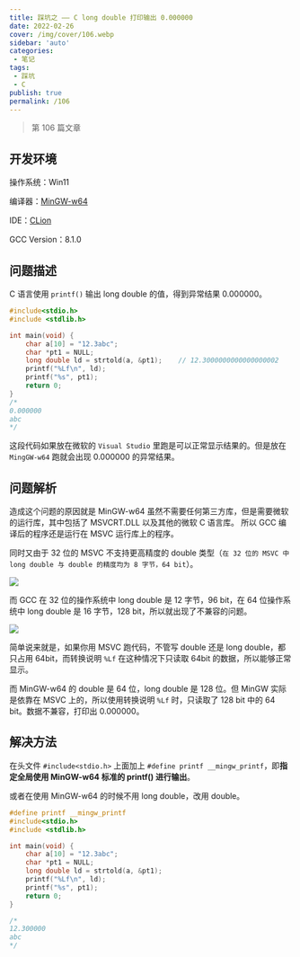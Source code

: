 ```yaml
---
title: 踩坑之 —— C long double 打印输出 0.000000
date: 2022-02-26
cover: /img/cover/106.webp
sidebar: 'auto'
categories:
 - 笔记
tags:
 - 踩坑
 - C
publish: true
permalink: /106
---
```


> 第 106 篇文章
<!-- more -->

## 开发环境
操作系统：Win11

编译器：[MinGW-w64](https://en.wikipedia.org/wiki/Mingw-w64)

IDE：[CLion](https://www.jetbrains.com/clion/)

GCC Version：8.1.0


## 问题描述
C 语言使用 `printf()` 输出 long double 的值，得到异常结果 0.000000。
```c
#include<stdio.h>
#include <stdlib.h>

int main(void) {
    char a[10] = "12.3abc";
    char *pt1 = NULL;
    long double ld = strtold(a, &pt1);    // 12.3000000000000000002
    printf("%Lf\n", ld);
    printf("%s", pt1);
    return 0;
}
/*
0.000000
abc
*/
```

这段代码如果放在微软的 `Visual Studio` 里跑是可以正常显示结果的。但是放在 `MingGW-w64` 跑就会出现 0.000000 的异常结果。

## 问题解析
造成这个问题的原因就是 MinGW-w64 虽然不需要任何第三方库，但是需要微软的运行库，其中包括了 MSVCRT.DLL 以及其他的微软 C 语言库。
所以 GCC 编译后的程序还是运行在 MSVC 运行库上的程序。

同时又由于 32 位的 MSVC 不支持更高精度的 double 类型（`在 32 位的 MSVC 中 long double 与 double 的精度均为 8 字节，64 bit`）。

![](/img/2022/106_1.png)

而 GCC 在 32 位的操作系统中 long double 是 12 字节，96 bit，在 64 位操作系统中 long double 是 16 字节，128 bit，所以就出现了不兼容的问题。

![](/img/2022/106_2.png)

简单说来就是，如果你用 MSVC 跑代码，不管写 double 还是 long double，都只占用 64bit，而转换说明 `%Lf` 在这种情况下只读取 64bit 的数据，所以能够正常显示。

而 MinGW-w64 的 double 是 64 位，long double 是 128 位。但 MinGW 实际是依靠在 MSVC 上的，所以使用转换说明 `%Lf` 时，只读取了 128 bit 中的 64 bit。数据不兼容，打印出 0.000000。

## 解决方法
在头文件 `#include<stdio.h>` 上面加上 `#define printf __mingw_printf`，即**指定全局使用 MinGW-w64 标准的 printf() 进行输出**。

或者在使用 MinGW-w64 的时候不用 long double，改用 double。

```c
#define printf __mingw_printf
#include<stdio.h>
#include <stdlib.h>

int main(void) {
    char a[10] = "12.3abc";
    char *pt1 = NULL;
    long double ld = strtold(a, &pt1);
    printf("%Lf\n", ld);
    printf("%s", pt1);
    return 0;
}

/*
12.300000
abc
*/
```